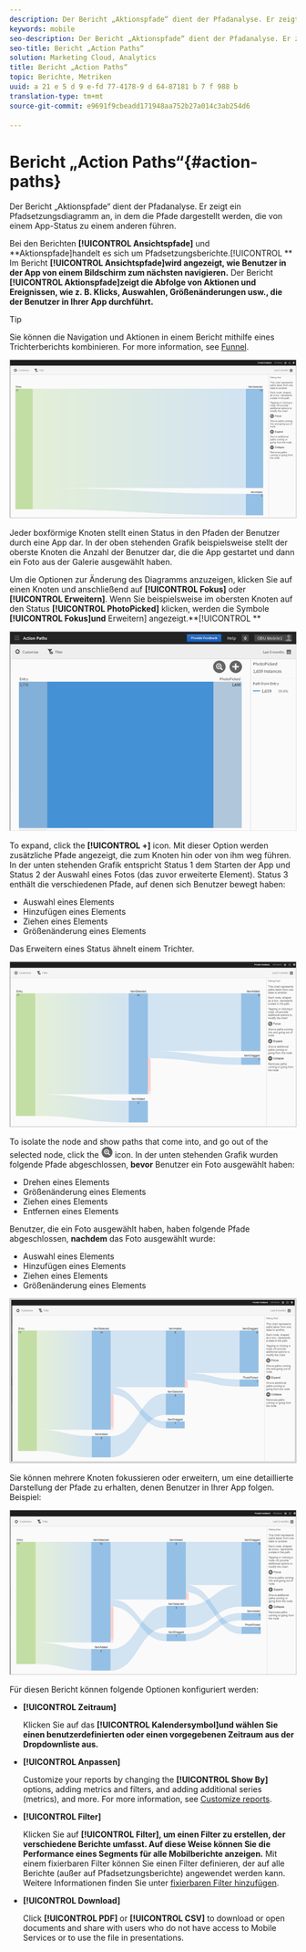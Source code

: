 ```yaml
---
description: Der Bericht „Aktionspfade“ dient der Pfadanalyse. Er zeigt ein Pfadsetzungsdiagramm an, in dem die Pfade dargestellt werden, die von einem App-Status zu einem anderen führen.
keywords: mobile
seo-description: Der Bericht „Aktionspfade“ dient der Pfadanalyse. Er zeigt ein Pfadsetzungsdiagramm an, in dem die Pfade dargestellt werden, die von einem App-Status zu einem anderen führen.
seo-title: Bericht „Action Paths“
solution: Marketing Cloud, Analytics
title: Bericht „Action Paths“
topic: Berichte, Metriken
uuid: a 21 e 5 d 9 e-fd 77-4178-9 d 64-87181 b 7 f 988 b
translation-type: tm+mt
source-git-commit: e9691f9cbeadd171948aa752b27a014c3ab254d6

---
```



# Bericht „Action Paths“{#action-paths}

Der Bericht „Aktionspfade“ dient der Pfadanalyse. Er zeigt ein Pfadsetzungsdiagramm an, in dem die Pfade dargestellt werden, die von einem App-Status zu einem anderen führen.

Bei den Berichten **[!UICONTROL Ansichtspfade]** und **Aktionspfade]handelt es sich um Pfadsetzungsberichte.[!UICONTROL ** Im Bericht **[!UICONTROL Ansichtspfade]wird angezeigt, wie Benutzer in der App von einem Bildschirm zum nächsten navigieren.** Der Bericht **[!UICONTROL Aktionspfade]zeigt die Abfolge von Aktionen und Ereignissen, wie z. B. Klicks, Auswahlen, Größenänderungen usw., die der Benutzer in Ihrer App durchführt.**

>[!TIP]
>
>Sie können die Navigation und Aktionen in einem Bericht mithilfe eines Trichterberichts kombinieren. For more information, see [Funnel](/help/using/usage/reports-funnel.md).

![](assets/action_paths.png)

Jeder boxförmige Knoten stellt einen Status in den Pfaden der Benutzer durch eine App dar. In der oben stehenden Grafik beispielsweise stellt der oberste Knoten die Anzahl der Benutzer dar, die die App gestartet und dann ein Foto aus der Galerie ausgewählt haben.

Um die Optionen zur Änderung des Diagramms anzuzeigen, klicken Sie auf einen Knoten und anschließend auf **[!UICONTROL Fokus]** oder **[!UICONTROL Erweitern]**. Wenn Sie beispielsweise im obersten Knoten auf den Status **[!UICONTROL PhotoPicked]** klicken, werden die Symbole **[!UICONTROL Fokus]und** Erweitern] angezeigt.**[!UICONTROL **

![](assets/action_paths_icons.png)

To expand, click the **[!UICONTROL +]** icon. Mit dieser Option werden zusätzliche Pfade angezeigt, die zum Knoten hin oder von ihm weg führen. In der unten stehenden Grafik entspricht Status 1 dem Starten der App und Status 2 der Auswahl eines Fotos (das zuvor erweiterte Element). Status 3 enthält die verschiedenen Pfade, auf denen sich Benutzer bewegt haben:

* Auswahl eines Elements
* Hinzufügen eines Elements
* Ziehen eines Elements
* Größenänderung eines Elements

Das Erweitern eines Status ähnelt einem Trichter.

![Aktionspfad erweitern](assets/action_paths_expand.png)

To isolate the node and show paths that come into, and go out of the selected node, click the  ![focus icon](assets/icon_focus.png) icon. In der unten stehenden Grafik wurden folgende Pfade abgeschlossen, **bevor** Benutzer ein Foto ausgewählt haben:

* Drehen eines Elements
* Größenänderung eines Elements
* Ziehen eines Elements
* Entfernen eines Elements

Benutzer, die ein Foto ausgewählt haben, haben folgende Pfade abgeschlossen, **nachdem** das Foto ausgewählt wurde:

* Auswahl eines Elements
* Hinzufügen eines Elements
* Ziehen eines Elements
* Größenänderung eines Elements

![action path focus](assets/action_paths_focus.png)

Sie können mehrere Knoten fokussieren oder erweitern, um eine detaillierte Darstellung der Pfade zu erhalten, denen Benutzer in Ihrer App folgen. Beispiel:

![action path multi](assets/action_paths_mult.png)

Für diesen Bericht können folgende Optionen konfiguriert werden:

* **[!UICONTROL Zeitraum]**

   Klicken Sie auf das **[!UICONTROL Kalendersymbol]und wählen Sie einen benutzerdefinierten oder einen vorgegebenen Zeitraum aus der Dropdownliste aus.**

* **[!UICONTROL Anpassen]**

   Customize your reports by changing the **[!UICONTROL Show By]** options, adding metrics and filters, and adding additional series (metrics), and more. For more information, see [Customize reports](/help/using/usage/reports-customize/reports-customize.md).

* **[!UICONTROL Filter]**

   Klicken Sie auf **[!UICONTROL Filter], um einen Filter zu erstellen, der verschiedene Berichte umfasst. Auf diese Weise können Sie die Performance eines Segments für alle Mobilberichte anzeigen.** Mit einem fixierbaren Filter können Sie einen Filter definieren, der auf alle Berichte (außer auf Pfadsetzungsberichte) angewendet werden kann. Weitere Informationen finden Sie unter [fixierbaren Filter hinzufügen](/help/using/usage/reports-customize/t-sticky-filter.md).

* **[!UICONTROL Download]**

   Click **[!UICONTROL PDF]** or **[!UICONTROL CSV]** to download or open documents and share with users who do not have access to Mobile Services or to use the file in presentations.